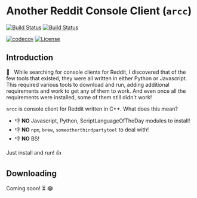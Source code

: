 # Another Reddit Console Client (`arcc`)

[![Build Status][travis-img]][travis]
[![Build Status][appveyor-img]][appveyor]
<!-- [![Coverity Scan Build Status](https://scan.coverity.com/projects/14685/badge.svg)](https://scan.coverity.com/projects/zethon-arcc)
[![Codacy Badge](https://api.codacy.com/project/badge/Grade/d1edc1ba75ec4170b4fbffda2a9a6f4b)](https://www.codacy.com/app/zethon/arcc?utm_source=github.com&amp;utm_medium=referral&amp;utm_content=zethon/arcc&amp;utm_campaign=Badge_Grade) -->
[![codecov](https://codecov.io/gh/zethon/arcc/branch/master/graph/badge.svg)](https://codecov.io/gh/zethon/arcc)
[![License](http://img.shields.io/:license-mit-blue.svg)](http://doge.mit-license.org)

<!--
[![Average time to resolve an issue](https://isitmaintained.com/badge/resolution/zethon/arcc.svg)](https://isitmaintained.com/project/zethon/arcc "Average time to resolve an issue")
[![Percentage of issues still open](https://isitmaintained.com/badge/open/zethon/arcc.svg)](https://isitmaintained.com/project/zethon/arcc "Percentage of issues still open")
-->

## Introduction

🔎 &nbsp; While searching for console clients for Reddit, I discovered that of the few tools that existed, they were all written in either Python or Javascript. This required various tools to download and run, adding additional requirements and work to get any of them to work. And even once all the requirements were installed, some of them still didn't work!

`arcc` is console client for Reddit written in C++. What does this mean?

* 👎 **NO** Javascript, Python, ScriptLanguageOfTheDay modules to install!
* 👎 **NO** `npm`, `brew`, `someotherthirdpartytool` to deal with!
* 👎 **NO** BS!

Just install and run! 👍 

## Downloading

Coming soon! ⏳ 😂

<!-- footnotes -->
[travis-img]: https://travis-ci.org/zethon/arcc.svg?branch=master
[travis]: https://travis-ci.org/zethon/arcc

[appveyor-img]: https://ci.appveyor.com/api/projects/status/goko4jxjkxhmvchq?svg=true
[appveyor]: https://ci.appveyor.com/project/zethon/arcc
